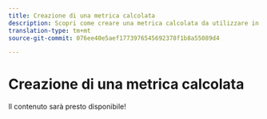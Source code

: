 ```yaml
---
title: Creazione di una metrica calcolata
description: Scopri come creare una metrica calcolata da utilizzare in Analysis Workspace.
translation-type: tm+mt
source-git-commit: 076ee40e5aef1773976545692378f1b8a55089d4

---
```



# Creazione di una metrica calcolata

Il contenuto sarà presto disponibile!
